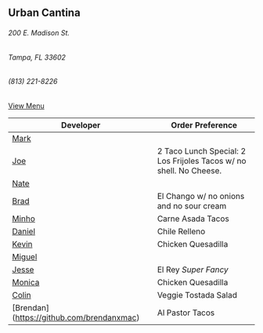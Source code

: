 ## Urban Cantina
###### 200 E. Madison St.
###### Tampa, FL 33602
###### (813) 221-8226

[View Menu](https://store7.geomerx.com/urbancantina/index.cfm?fuseaction=category&categoryID=1)



Developer     | Order Preference
--------------|---------------------
[Mark](http://github.com/mark-smithtb)              |  
[Joe](https://github.com/Montchat)                  | 2 Taco Lunch Special: 2 Los Frijoles Tacos w/ no shell. No Cheese.
[Nate](https://github.com/thunemn)                  | 
[Brad](https://github.com/bself)                    | El Chango w/ no onions and no sour cream
[Minho](https://github.com/minhochoi)               | Carne Asada Tacos
[Daniel](https://github.come/dtartaglia)            | Chile Relleno
[Kevin]()                                           | Chicken Quesadilla
[Miguel](https://github.com/MiguelBrito1086)        |         
[Jesse](https://github.com/jessecurry)    	        | El Rey *Super Fancy*
[Monica]()                                          | Chicken Quesadilla
[Colin](https://github.com/ColinFendrick)           | Veggie Tostada Salad
[Brendan] (https://github.com/brendanxmac)          | Al Pastor Tacos

